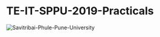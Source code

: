# TE-IT-SPPU-2019-Practicals

![Savitribai-Phule-Pune-University](https://github.com/Tambe-Jeevan/TE-IT-SPPU-2019-SEM5-Practicals/assets/154909356/1240c11d-db26-44de-a8d6-afdd6177f057)
